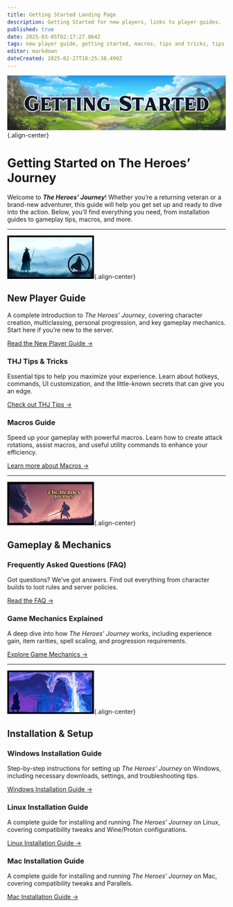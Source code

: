 ```yaml
---
title: Getting Started Landing Page
description: Getting Started for new players, links to player guides.
published: true
date: 2025-03-05T02:17:27.864Z
tags: new player guide, getting started, macros, tips and tricks, tips & tricks, gameplay, mechanics, installation guide
editor: markdown
dateCreated: 2025-02-27T18:25:38.499Z
---
```



![wikibannergettingstarted.png](/wikibannergettingstarted.png){.align-center}
# **Getting Started on The Heroes’ Journey**  
Welcome to ***The Heroes’ Journey***! Whether you’re a returning veteran or a brand-new adventurer, this guide will help you get set up and ready to dive into the action. Below, you’ll find everything you need, from installation guides to gameplay tips, macros, and more.  

---
![thjpagebreak2.png](/thjpagebreak3.png){.align-center}
## **New Player Guide**  
A complete introduction to *The Heroes’ Journey*, covering character creation, multiclassing, personal progression, and key gameplay mechanics. Start here if you’re new to the server.  

[Read the New Player Guide →](https://wiki.heroesjourneyemu.com/en/getting-started/new-player-guide)

### **THJ Tips & Tricks**  
Essential tips to help you maximize your experience. Learn about hotkeys, commands, UI customization, and the little-known secrets that can give you an edge.  

[Check out THJ Tips →](https://wiki.heroesjourneyemu.com/en/getting-started/THJ-Tips)  

### **Macros Guide**  
Speed up your gameplay with powerful macros. Learn how to create attack rotations, assist macros, and useful utility commands to enhance your efficiency.  

[Learn more about Macros →](https://wiki.heroesjourneyemu.com/en/getting-started/macros) 

---
![thjpagebreak1.png](/thjpagebreak1.png){.align-center}

## **Gameplay & Mechanics**  

### **Frequently Asked Questions (FAQ)**  
Got questions? We’ve got answers. Find out everything from character builds to loot rules and server policies.  

[Read the FAQ →](https://wiki.heroesjourneyemu.com/en/FAQs/)

### **Game Mechanics Explained**  
A deep dive into how *The Heroes’ Journey* works, including experience gain, item rarities, spell scaling, and progression requirements.  

[Explore Game Mechanics →](https://wiki.heroesjourneyemu.com/en/getting-started/game-mechanics)  

---
![thjpagebreak2.png](/thjpagebreak2.png){.align-center}
## **Installation & Setup**  

### **Windows Installation Guide**  
Step-by-step instructions for setting up *The Heroes’ Journey* on Windows, including necessary downloads, settings, and troubleshooting tips.  

[Windows Installation Guide →](https://wiki.heroesjourneyemu.com/en/getting-started/installation-guide)  

### **Linux Installation Guide**  
A complete guide for installing and running *The Heroes’ Journey* on Linux, covering compatibility tweaks and Wine/Proton configurations.  

[Linux Installation Guide →](https://wiki.heroesjourneyemu.com/en/getting-started/linux)  

### **Mac Installation Guide**  
A complete guide for installing and running *The Heroes’ Journey* on Mac, covering compatibility tweaks and Parallels.  

[Mac Installation Guide →](https://wiki.heroesjourneyemu.com/en/getting-started/mac)  
